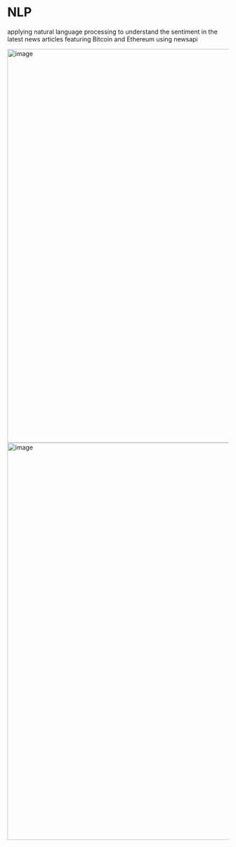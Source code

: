 # NLP

applying natural language processing to understand the sentiment in the latest news articles featuring Bitcoin and Ethereum using newsapi

<img width="897" alt="image" src="https://user-images.githubusercontent.com/94207103/176320411-65357cbe-6094-445d-8cff-4e57b425b6e3.png">
<img width="905" alt="image" src="https://user-images.githubusercontent.com/94207103/176320448-ff11fd22-8315-4ee8-ada3-30a73183e268.png">
